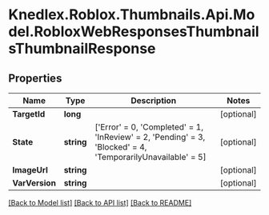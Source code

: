 # Knedlex.Roblox.Thumbnails.Api.Model.RobloxWebResponsesThumbnailsThumbnailResponse

## Properties

Name | Type | Description | Notes
------------ | ------------- | ------------- | -------------
**TargetId** | **long** |  | [optional] 
**State** | **string** |  [&#39;Error&#39; &#x3D; 0, &#39;Completed&#39; &#x3D; 1, &#39;InReview&#39; &#x3D; 2, &#39;Pending&#39; &#x3D; 3, &#39;Blocked&#39; &#x3D; 4, &#39;TemporarilyUnavailable&#39; &#x3D; 5] | [optional] 
**ImageUrl** | **string** |  | [optional] 
**VarVersion** | **string** |  | [optional] 

[[Back to Model list]](../README.md#documentation-for-models) [[Back to API list]](../README.md#documentation-for-api-endpoints) [[Back to README]](../README.md)

